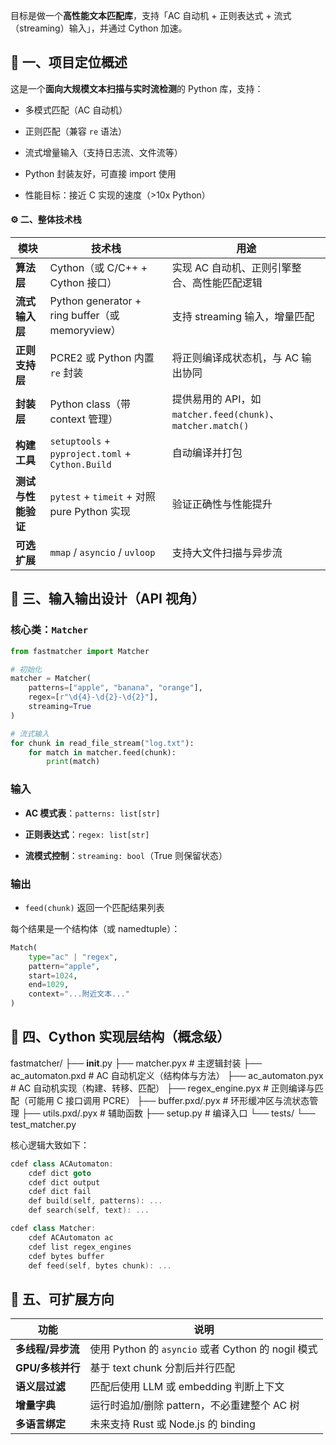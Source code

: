 目标是做一个**高性能文本匹配库**，支持「AC 自动机 + 正则表达式 + 流式（streaming）输入」，并通过 Cython 加速。

## 🧠 一、项目定位概述

这是一个**面向大规模文本扫描与实时流检测**的 Python 库，支持：

- 多模式匹配（AC 自动机）

- 正则匹配（兼容 `re` 语法）

- 流式增量输入（支持日志流、文件流等）

- Python 封装友好，可直接 import 使用

- 性能目标：接近 C 实现的速度（>10x Python）

#### ⚙️ 二、整体技术栈

| 模块          | 技术栈                                              | 用途                                                  |
| ----------- | ------------------------------------------------ | --------------------------------------------------- |
| **算法层**     | Cython（或 C/C++ + Cython 接口）                      | 实现 AC 自动机、正则引擎整合、高性能匹配逻辑                            |
| **流式输入层**   | Python generator + ring buffer（或 memoryview）     | 支持 streaming 输入，增量匹配                                |
| **正则支持层**   | PCRE2 或 Python 内置 `re` 封装                        | 将正则编译成状态机，与 AC 输出协同                                 |
| **封装层**     | Python class（带 context 管理）                       | 提供易用的 API，如 `matcher.feed(chunk)`、`matcher.match()` |
| **构建工具**    | `setuptools` + `pyproject.toml` + `Cython.Build` | 自动编译并打包                                             |
| **测试与性能验证** | `pytest` + `timeit` + 对照 pure Python 实现          | 验证正确性与性能提升                                          |
| **可选扩展**    | `mmap` / `asyncio` / `uvloop`                    | 支持大文件扫描与异步流                                         |

## 🧩 三、输入输出设计（API 视角）

### 核心类：`Matcher`

```python
from fastmatcher import Matcher

# 初始化
matcher = Matcher(
    patterns=["apple", "banana", "orange"],
    regex=[r"\d{4}-\d{2}-\d{2}"],
    streaming=True
)

# 流式输入
for chunk in read_file_stream("log.txt"):
    for match in matcher.feed(chunk):
        print(match)
```

### 输入

- **AC 模式表**：`patterns: list[str]`

- **正则表达式**：`regex: list[str]`

- **流模式控制**：`streaming: bool`（True 则保留状态）

### 输出

- `feed(chunk)` 返回一个匹配结果列表

每个结果是一个结构体（或 namedtuple）：

```python
Match(
    type="ac" | "regex",
    pattern="apple",
    start=1024,
    end=1029,
    context="...附近文本..."
)
```

## 🧮 四、Cython 实现层结构（概念级）

fastmatcher/
 ├── __init__.py
 ├── matcher.pyx         # 主逻辑封装
 ├── ac_automaton.pxd    # AC 自动机定义（结构体与方法）
 ├── ac_automaton.pyx    # AC 自动机实现（构建、转移、匹配）
 ├── regex_engine.pyx    # 正则编译与匹配（可能用 C 接口调用 PCRE）
 ├── buffer.pxd/.pyx     # 环形缓冲区与流状态管理
 ├── utils.pxd/.pyx      # 辅助函数
 ├── setup.py            # 编译入口
 └── tests/
      └── test_matcher.py

核心逻辑大致如下：

```cpp
cdef class ACAutomaton:
    cdef dict goto
    cdef dict output
    cdef dict fail
    def build(self, patterns): ...
    def search(self, text): ...

cdef class Matcher:
    cdef ACAutomaton ac
    cdef list regex_engines
    cdef bytes buffer
    def feed(self, bytes chunk): ...

```

## 🚀 五、可扩展方向

| 功能           | 说明                                         |
| ------------ | ------------------------------------------ |
| **多线程/异步流**  | 使用 Python 的 `asyncio` 或者 Cython 的 nogil 模式 |
| **GPU/多核并行** | 基于 text chunk 分割后并行匹配                      |
| **语义层过滤**    | 匹配后使用 LLM 或 embedding 判断上下文                |
| **增量字典**     | 运行时追加/删除 pattern，不必重建整个 AC 树               |
| **多语言绑定**    | 未来支持 Rust 或 Node.js 的 binding              |